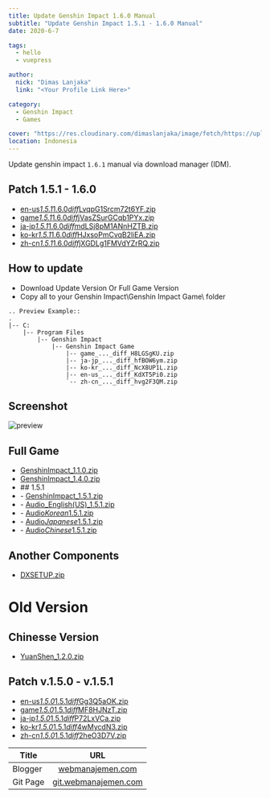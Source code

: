 ```yaml
---
title: Update Genshin Impact 1.6.0 Manual
subtitle: "Update Genshin Impact 1.5.1 - 1.6.0 Manual"
date: 2020-6-7

tags:
  - hello
  - vuepress

author:
  nick: "Dimas Lanjaka"
  link: "<Your Profile Link Here>"

category:
  - Genshin Impact
  - Games

cover: "https://res.cloudinary.com/dimaslanjaka/image/fetch/https://uploadstatic-sea.mihoyo.com/contentweb/20210201/2021020109195088725.jpg"
location: Indonesia
---
```


<p>Update genshin impact <code class="notranslate">1.6.1</code> manual via download manager (IDM).</p>
<!-- more -->
<h2 id="patch151160">Patch 1.5.1 - 1.6.0</h2>
<ul>
<li><a href="https://autopatchhk.yuanshen.com/client_app/update/hk4e_global/10/en-us_1.5.1_1.6.0_diff_LvqpG1Srcm72t6YF.zip">en-us<em>1.5.1</em>1.6.0<em>diff</em>LvqpG1Srcm72t6YF.zip</a></li>
<li><a href="https://autopatchhk.yuanshen.com/client_app/update/hk4e_global/10/game_1.5.1_1.6.0_diff_jVasZSurGCqb1PYx.zip">game<em>1.5.1</em>1.6.0<em>diff</em>jVasZSurGCqb1PYx.zip</a></li>
<li><a href="https://autopatchhk.yuanshen.com/client_app/update/hk4e_global/10/ja-jp_1.5.1_1.6.0_diff_mdLSj8pM1ANnHZTB.zip">ja-jp<em>1.5.1</em>1.6.0<em>diff</em>mdLSj8pM1ANnHZTB.zip</a></li>
<li><a href="https://autopatchhk.yuanshen.com/client_app/update/hk4e_global/10/ko-kr_1.5.1_1.6.0_diff_HJxsoPmCvqB2liEA.zip">ko-kr<em>1.5.1</em>1.6.0<em>diff</em>HJxsoPmCvqB2liEA.zip</a></li>
<li><a href="https://autopatchhk.yuanshen.com/client_app/update/hk4e_global/10/zh-cn_1.5.1_1.6.0_diff_jXGDLg1FMVdYZrRQ.zip">zh-cn<em>1.5.1</em>1.6.0<em>diff</em>jXGDLg1FMVdYZrRQ.zip</a></li>
</ul>
<h2 id="howtoupdate">How to update</h2>
<ul>
<li>Download Update Version Or Full Game Version</li>
<li>Copy all to your Genshin Impact\Genshin Impact Game\ folder</li>
</ul>
<pre class="notranslate"><code class="notranslate">.. Preview Example::
.
|-- C:
    |-- Program Files
        |-- Genshin Impact
            |-- Genshin Impact Game
                |-- game_..._diff_H8LGSgKU.zip
                |-- ja-jp_..._diff_hfBOW6ym.zip
                |-- ko-kr_..._diff_NcX8UP1L.zip
                |-- en-us_..._diff_KdXT5Pi0.zip
                `-- zh-cn_..._diff_hvg2F3QM.zip
</code></pre>
<h2 id="screenshot">Screenshot</h2>
<p><img src="https://i.imgur.com/zHDw2i0.png" alt="preview"></p>
<h2 id="fullgame">Full Game</h2>
<ul>
<li><a href="https://autopatchhk.yuanshen.com/client_app/pc_mihoyo/20201111_8e266b33e565ddf8/GenshinImpact_1.1.0.zip">GenshinImpact_1.1.0.zip</a></li>
<li><a href="https://autopatchhk.yuanshen.com/client_app/pc_mihoyo/20210317_67c8f1002bb26672/GenshinImpact_1.4.0.zip">GenshinImpact_1.4.0.zip</a></li>
<li>## 1.5.1</li>
<li>-   <a href="https://autopatchhk.yuanshen.com/client_app/pc_mihoyo/20210430_27ad367085356fd4/GenshinImpact_1.5.1.zip">GenshinImpact_1.5.1.zip</a></li>
<li>-   <a href="https://autopatchhk.yuanshen.com/client_app/pc_mihoyo/20210430_27ad367085356fd4/Audio_English(US)_1.5.1.zip">Audio_English(US)_1.5.1.zip</a></li>
<li>-   <a href="https://autopatchhk.yuanshen.com/client_app/pc_mihoyo/20210430_27ad367085356fd4/Audio_Korean_1.5.1.zip">Audio<em>Korean</em>1.5.1.zip</a></li>
<li>-   <a href="https://autopatchhk.yuanshen.com/client_app/pc_mihoyo/20210430_27ad367085356fd4/Audio_Japanese_1.5.1.zip">Audio<em>Japanese</em>1.5.1.zip</a></li>
<li>-   <a href="https://autopatchhk.yuanshen.com/client_app/pc_mihoyo/20210430_27ad367085356fd4/Audio_Chinese_1.5.1.zip">Audio<em>Chinese</em>1.5.1.zip</a></li>
</ul>
<h2 id="anothercomponents">Another Components</h2>
<ul>
<li><a href="https://autopatchhk.yuanshen.com/client_app/plugins/DXSETUP.zip">DXSETUP.zip</a></li>
</ul>
<h1 id="oldversion">Old Version</h1>
<h2 id="chinesseversion">Chinesse Version</h2>
<ul>
<li><a href="https://autopatchhk.yuanshen.com/client_app/update/hk4e_global/10/YuanShen_1.2.0.zip">YuanShen_1.2.0.zip</a></li>
</ul>
<h2 id="patchv150v151">Patch v.1.5.0 - v.1.5.1</h2>
<ul>
<li><a href="https://autopatchhk.yuanshen.com/client_app/update/hk4e_global/10/en-us_1.5.0_1.5.1_diff_Gg3Q5aOK.zip">en-us<em>1.5.0</em>1.5.1<em>diff</em>Gg3Q5aOK.zip</a></li>
<li><a href="https://autopatchhk.yuanshen.com/client_app/update/hk4e_global/10/game_1.5.0_1.5.1_diff_MF8HJNzT.zip">game<em>1.5.0</em>1.5.1<em>diff</em>MF8HJNzT.zip</a></li>
<li><a href="https://autopatchhk.yuanshen.com/client_app/update/hk4e_global/10/ja-jp_1.5.0_1.5.1_diff_P72LxVCa.zip">ja-jp<em>1.5.0</em>1.5.1<em>diff</em>P72LxVCa.zip</a></li>
<li><a href="https://autopatchhk.yuanshen.com/client_app/update/hk4e_global/10/ko-kr_1.5.0_1.5.1_diff_4wMycdN3.zip">ko-kr<em>1.5.0</em>1.5.1<em>diff</em>4wMycdN3.zip</a></li>
<li><a href="https://autopatchhk.yuanshen.com/client_app/update/hk4e_global/10/zh-cn_1.5.0_1.5.1_diff_2heO3D7V.zip">zh-cn<em>1.5.0</em>1.5.1<em>diff</em>2heO3D7V.zip</a></li>
</ul>
<table>
<thead>
<tr>
<th id="title">Title</th>
<th id="url" style="text-align:center;">URL</th>
</tr>
</thead>
<tbody>
<tr>
<td>Blogger</td>
<td style="text-align:center;"><a href="https://webmanajemen.com">webmanajemen.com</a></td>
</tr>
<tr>
<td>Git Page</td>
<td style="text-align:center;"><a href="https://git.webmanajemen.com">git.webmanajemen.com</a></td>
</tr>
</tbody>
</table>